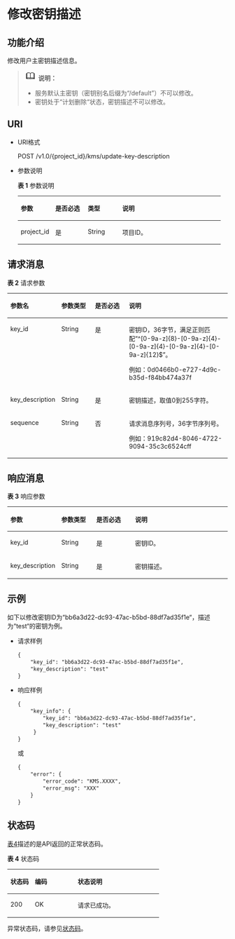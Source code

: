 # 修改密钥描述<a name="dew_02_0027"></a>

## 功能介绍<a name="section6685482991125"></a>

修改用户主密钥描述信息。

>![](public_sys-resources/icon-note.gif) **说明：**   
>-   服务默认主密钥（密钥别名后缀为“/default”）不可以修改。  
>-   密钥处于“计划删除“状态，密钥描述不可以修改。  

## URI<a name="section3191906891125"></a>

-   URI格式

    POST /v1.0/\{project\_id\}/kms/update-key-description

-   参数说明

    **表 1**  参数说明

    <a name="table6116459691125"></a>
    <table><thead align="left"><tr id="row2741617991125"><th class="cellrowborder" valign="top" width="17%" id="mcps1.2.5.1.1"><p id="p611804291125"><a name="p611804291125"></a><a name="p611804291125"></a>参数</p>
    </th>
    <th class="cellrowborder" valign="top" width="16%" id="mcps1.2.5.1.2"><p id="p2579942291125"><a name="p2579942291125"></a><a name="p2579942291125"></a>是否必选</p>
    </th>
    <th class="cellrowborder" valign="top" width="17%" id="mcps1.2.5.1.3"><p id="p937843891125"><a name="p937843891125"></a><a name="p937843891125"></a>类型</p>
    </th>
    <th class="cellrowborder" valign="top" width="50%" id="mcps1.2.5.1.4"><p id="p2145602791125"><a name="p2145602791125"></a><a name="p2145602791125"></a>说明</p>
    </th>
    </tr>
    </thead>
    <tbody><tr id="row6021661291125"><td class="cellrowborder" valign="top" width="17%" headers="mcps1.2.5.1.1 "><p id="p4570740291125"><a name="p4570740291125"></a><a name="p4570740291125"></a>project_id</p>
    </td>
    <td class="cellrowborder" valign="top" width="16%" headers="mcps1.2.5.1.2 "><p id="p1131205291125"><a name="p1131205291125"></a><a name="p1131205291125"></a>是</p>
    </td>
    <td class="cellrowborder" valign="top" width="17%" headers="mcps1.2.5.1.3 "><p id="p17684501212"><a name="p17684501212"></a><a name="p17684501212"></a>String</p>
    </td>
    <td class="cellrowborder" valign="top" width="50%" headers="mcps1.2.5.1.4 "><p id="p6308031091125"><a name="p6308031091125"></a><a name="p6308031091125"></a>项目ID。</p>
    </td>
    </tr>
    </tbody>
    </table>


## 请求消息<a name="section3085187891125"></a>

**表 2**  请求参数

<a name="table6419419691821"></a>
<table><thead align="left"><tr id="row3033405791821"><th class="cellrowborder" valign="top" width="17%" id="mcps1.2.5.1.1"><p id="p4113955391821"><a name="p4113955391821"></a><a name="p4113955391821"></a>参数名</p>
</th>
<th class="cellrowborder" valign="top" width="16%" id="mcps1.2.5.1.2"><p id="p4396951091821"><a name="p4396951091821"></a><a name="p4396951091821"></a>参数类型</p>
</th>
<th class="cellrowborder" valign="top" width="17%" id="mcps1.2.5.1.3"><p id="p476054391821"><a name="p476054391821"></a><a name="p476054391821"></a>是否必选</p>
</th>
<th class="cellrowborder" valign="top" width="50%" id="mcps1.2.5.1.4"><p id="p5005970191821"><a name="p5005970191821"></a><a name="p5005970191821"></a>说明</p>
</th>
</tr>
</thead>
<tbody><tr id="row2830395191821"><td class="cellrowborder" valign="top" width="17%" headers="mcps1.2.5.1.1 "><p id="p41161123143326"><a name="p41161123143326"></a><a name="p41161123143326"></a>key_id</p>
</td>
<td class="cellrowborder" valign="top" width="16%" headers="mcps1.2.5.1.2 "><p id="p4386100291125"><a name="p4386100291125"></a><a name="p4386100291125"></a>String</p>
</td>
<td class="cellrowborder" valign="top" width="17%" headers="mcps1.2.5.1.3 "><p id="p12063482143326"><a name="p12063482143326"></a><a name="p12063482143326"></a>是</p>
</td>
<td class="cellrowborder" valign="top" width="50%" headers="mcps1.2.5.1.4 "><p id="p37618023143326"><a name="p37618023143326"></a><a name="p37618023143326"></a>密钥ID，36字节，满足正则匹配“^[0-9a-z]{8}-[0-9a-z]{4}-[0-9a-z]{4}-[0-9a-z]{4}-[0-9a-z]{12}$”。</p>
<p id="p52558345143326"><a name="p52558345143326"></a><a name="p52558345143326"></a>例如：0d0466b0-e727-4d9c-b35d-f84bb474a37f</p>
</td>
</tr>
<tr id="row601748291821"><td class="cellrowborder" valign="top" width="17%" headers="mcps1.2.5.1.1 "><p id="p1123746293430"><a name="p1123746293430"></a><a name="p1123746293430"></a>key_description</p>
</td>
<td class="cellrowborder" valign="top" width="16%" headers="mcps1.2.5.1.2 "><p id="p952418211233"><a name="p952418211233"></a><a name="p952418211233"></a>String</p>
</td>
<td class="cellrowborder" valign="top" width="17%" headers="mcps1.2.5.1.3 "><p id="p4346013693430"><a name="p4346013693430"></a><a name="p4346013693430"></a>是</p>
</td>
<td class="cellrowborder" valign="top" width="50%" headers="mcps1.2.5.1.4 "><p id="p3061008993430"><a name="p3061008993430"></a><a name="p3061008993430"></a>密钥描述，取值0到255字符。</p>
</td>
</tr>
<tr id="row315093291821"><td class="cellrowborder" valign="top" width="17%" headers="mcps1.2.5.1.1 "><p id="p5389896591821"><a name="p5389896591821"></a><a name="p5389896591821"></a>sequence</p>
</td>
<td class="cellrowborder" valign="top" width="16%" headers="mcps1.2.5.1.2 "><p id="p384402210314"><a name="p384402210314"></a><a name="p384402210314"></a>String</p>
</td>
<td class="cellrowborder" valign="top" width="17%" headers="mcps1.2.5.1.3 "><p id="p3451131791821"><a name="p3451131791821"></a><a name="p3451131791821"></a>否</p>
</td>
<td class="cellrowborder" valign="top" width="50%" headers="mcps1.2.5.1.4 "><p id="p1353627112719"><a name="p1353627112719"></a><a name="p1353627112719"></a>请求消息序列号，36字节序列号。</p>
<p id="p4395331691821"><a name="p4395331691821"></a><a name="p4395331691821"></a>例如：919c82d4-8046-4722-9094-35c3c6524cff</p>
</td>
</tr>
</tbody>
</table>

## 响应消息<a name="section955024991125"></a>

**表 3**  响应参数

<a name="table4661953591125"></a>
<table><thead align="left"><tr id="row5741486791125"><th class="cellrowborder" valign="top" width="21.997800219978004%" id="mcps1.2.5.1.1"><p id="p2009266891125"><a name="p2009266891125"></a><a name="p2009266891125"></a>参数</p>
</th>
<th class="cellrowborder" valign="top" width="15.978402159784022%" id="mcps1.2.5.1.2"><p id="p1689338191125"><a name="p1689338191125"></a><a name="p1689338191125"></a>参数类型</p>
</th>
<th class="cellrowborder" valign="top" width="17.858214178582145%" id="mcps1.2.5.1.3"><p id="p2618658291125"><a name="p2618658291125"></a><a name="p2618658291125"></a>是否必选</p>
</th>
<th class="cellrowborder" valign="top" width="44.16558344165583%" id="mcps1.2.5.1.4"><p id="p4073839291125"><a name="p4073839291125"></a><a name="p4073839291125"></a>说明</p>
</th>
</tr>
</thead>
<tbody><tr id="row1147544291125"><td class="cellrowborder" valign="top" width="21.997800219978004%" headers="mcps1.2.5.1.1 "><p id="p708028792054"><a name="p708028792054"></a><a name="p708028792054"></a>key_id</p>
</td>
<td class="cellrowborder" valign="top" width="15.978402159784022%" headers="mcps1.2.5.1.2 "><p id="p1574126631"><a name="p1574126631"></a><a name="p1574126631"></a>String</p>
</td>
<td class="cellrowborder" valign="top" width="17.858214178582145%" headers="mcps1.2.5.1.3 "><p id="p1443169492054"><a name="p1443169492054"></a><a name="p1443169492054"></a>是</p>
</td>
<td class="cellrowborder" valign="top" width="44.16558344165583%" headers="mcps1.2.5.1.4 "><p id="p2811658392054"><a name="p2811658392054"></a><a name="p2811658392054"></a>密钥ID。</p>
</td>
</tr>
<tr id="row5657868491125"><td class="cellrowborder" valign="top" width="21.997800219978004%" headers="mcps1.2.5.1.1 "><p id="p1402298193456"><a name="p1402298193456"></a><a name="p1402298193456"></a>key_description</p>
</td>
<td class="cellrowborder" valign="top" width="15.978402159784022%" headers="mcps1.2.5.1.2 "><p id="p1390982717312"><a name="p1390982717312"></a><a name="p1390982717312"></a>String</p>
</td>
<td class="cellrowborder" valign="top" width="17.858214178582145%" headers="mcps1.2.5.1.3 "><p id="p1776938992054"><a name="p1776938992054"></a><a name="p1776938992054"></a>是</p>
</td>
<td class="cellrowborder" valign="top" width="44.16558344165583%" headers="mcps1.2.5.1.4 "><p id="p3003444392054"><a name="p3003444392054"></a><a name="p3003444392054"></a>密钥描述。</p>
</td>
</tr>
</tbody>
</table>

## 示例<a name="section2139731104419"></a>

如下以修改密钥ID为“bb6a3d22-dc93-47ac-b5bd-88df7ad35f1e“，描述为“test“的密钥为例。

-   请求样例

    ```
    {
        "key_id": "bb6a3d22-dc93-47ac-b5bd-88df7ad35f1e",
        "key_description": "test"     
    }
    ```

-   响应样例

    ```
    {
        "key_info": {           
            "key_id": "bb6a3d22-dc93-47ac-b5bd-88df7ad35f1e",
            "key_description": "test"        
         }
    }
    ```

    或

    ```
    {
        "error": {
            "error_code": "KMS.XXXX",
            "error_msg": "XXX"
        }
    }
    ```


## 状态码<a name="section3454223421"></a>

[表4](#dew_02_0012_zh-cn_topic_0079615001_table20596071)描述的是API返回的正常状态码。

**表 4**  状态码

<a name="dew_02_0012_zh-cn_topic_0079615001_table20596071"></a>
<table><thead align="left"><tr id="dew_02_0012_zh-cn_topic_0079615001_row9746163"><th class="cellrowborder" valign="top" width="16.16%" id="mcps1.2.4.1.1"><p id="dew_02_0012_p57545694203043"><a name="dew_02_0012_p57545694203043"></a><a name="dew_02_0012_p57545694203043"></a>状态码</p>
</th>
<th class="cellrowborder" valign="top" width="28.28%" id="mcps1.2.4.1.2"><p id="dew_02_0012_p4531342288"><a name="dew_02_0012_p4531342288"></a><a name="dew_02_0012_p4531342288"></a>编码</p>
</th>
<th class="cellrowborder" valign="top" width="55.559999999999995%" id="mcps1.2.4.1.3"><p id="dew_02_0012_p30689603203043"><a name="dew_02_0012_p30689603203043"></a><a name="dew_02_0012_p30689603203043"></a>状态说明</p>
</th>
</tr>
</thead>
<tbody><tr id="dew_02_0012_zh-cn_topic_0079615001_row48621261"><td class="cellrowborder" valign="top" width="16.16%" headers="mcps1.2.4.1.1 "><p id="dew_02_0012_zh-cn_topic_0079615001_p46008046"><a name="dew_02_0012_zh-cn_topic_0079615001_p46008046"></a><a name="dew_02_0012_zh-cn_topic_0079615001_p46008046"></a>200</p>
</td>
<td class="cellrowborder" valign="top" width="28.28%" headers="mcps1.2.4.1.2 "><p id="dew_02_0012_p7538425819"><a name="dew_02_0012_p7538425819"></a><a name="dew_02_0012_p7538425819"></a>OK</p>
</td>
<td class="cellrowborder" valign="top" width="55.559999999999995%" headers="mcps1.2.4.1.3 "><p id="dew_02_0012_p1885682315512"><a name="dew_02_0012_p1885682315512"></a><a name="dew_02_0012_p1885682315512"></a>请求已成功。</p>
</td>
</tr>
</tbody>
</table>

异常状态码，请参见[状态码](状态码.md)。

